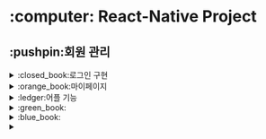 <h1>
  :computer: React-Native Project
</h1>

<h2>
  :pushpin:회원 관리
</h2>
<details>
  <summary> :closed_book:로그인 구현</summary>
  <br>
  <ul>
    1. Firebase
  </ul>
</details>
<details>
  <summary> :orange_book:마이페이지 </summary>
</details>
<details>
  <summary> :ledger:어플 기능 </summary>
</details>
<details>
  <summary> :green_book: </summary>
</details>
<details>
  <summary> :blue_book: </summary>
</details>
<details>
  <summary> </summary>
</details>
